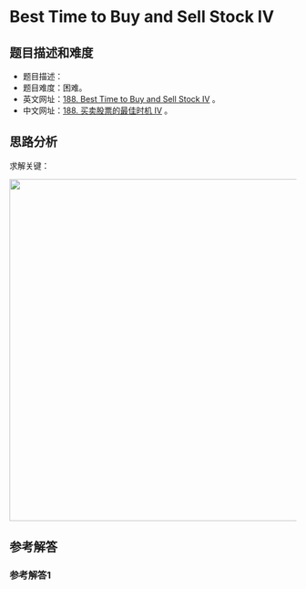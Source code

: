 # Best Time to Buy and Sell Stock IV

## 题目描述和难度
+ 题目描述：
+ 题目难度：困难。
+ 英文网址：[188. Best Time to Buy and Sell Stock IV](https://leetcode.com/problems/best-time-to-buy-and-sell-stock-iv/description/)  。
+ 中文网址：[188. 买卖股票的最佳时机 IV](https://leetcode-cn.com/problems/best-time-to-buy-and-sell-stock-iv/description/)  。
## 思路分析
求解关键：

<img src="https://liweiwei1419.github.io/images/leetcode-solution/" width="600">

## 参考解答
### 参考解答1

```java

```